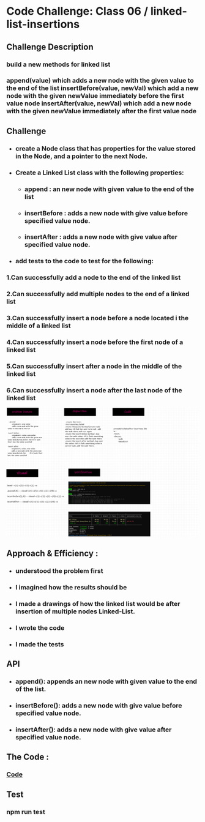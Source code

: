 # Code Challenge: Class 06 / linked-list-insertions 

## Challenge Description
### build a new methods for linked list

### append(value) which adds a new node with the given value to the end of the list insertBefore(value, newVal) which add a new node with the given newValue immediately before the first value node insertAfter(value, newVal) which add a new node with the given newValue immediately after the first value node


## Challenge 

* ### create a Node class that has properties for the value stored in the Node, and a pointer to the next Node.

* ### Create a Linked List class with the following properties:

    * ### append : an new node with given value to the end of the list
    * ### insertBefore : adds a new node with give value before specified value node.
    * ### insertAfter : adds a new node with give value after specified value node.


* ### add tests to the code to test for the following:
### 1.Can successfully add a node to the end of the linked list
### 2.Can successfully add multiple nodes to the end of a linked list
### 3.Can successfully insert a node before a node located i the middle of a linked list
### 4.Can successfully insert a node before the first node of a linked list
### 5.Can successfully insert after a node in the middle of the linked list
### 6.Can successfully insert a node after the last node of the linked list



![img](/401-challenges/linked-list-insertions/linked-list-insertions.png)






## Approach & Efficiency :

* ###  understood the problem first
* ### I imagined how the results should be
* ### I made a drawings of how the linked list would be after insertion of multiple nodes Linked-List.
* ### I wrote the code
* ### I made the tests

## API
* ### append(): appends an new node with given value to the end of the list.

* ### insertBefore(): adds a new node with give value before specified value node.

* ### insertAfter(): adds a new node with give value after specified value node.

## The Code :
### [Code](https://github.com/Duniaalkilany/data-structures-and-algorithms/tree/main/401-challenges/linked-list-insertions)

## Test
### npm run test 

